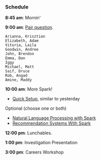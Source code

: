 ### Schedule

**8:45 am**: Mornin'

**9:00 am**: [Pair question](pair.md).

	Arianna, Krisztian
	Elizabeth, Adam
	Vitoria, Laila
	Goodwin, Andree
	John, Brendon
	Emma, Dan
	Iggy
	Michael, Matt
	Saif, Druce
	Rob, Angad
	Amine, Maddy

**10:00 am**: More Spark! 

 * [Quick Setup](Spark_Setup.ipynb), similar to yesterday

 Optional (choose one or both)
 * [Natural Language Processing with Spark](Spark_Spam_Classification.ipynb)
 * [Recommendation Systems With Spark](Spark_Recommendation_Systems.ipynb)

**12:00 pm**: Lunchables.

**1:00 pm**: Investigation Presentation

**3:00 pm**: Careers Workshop


